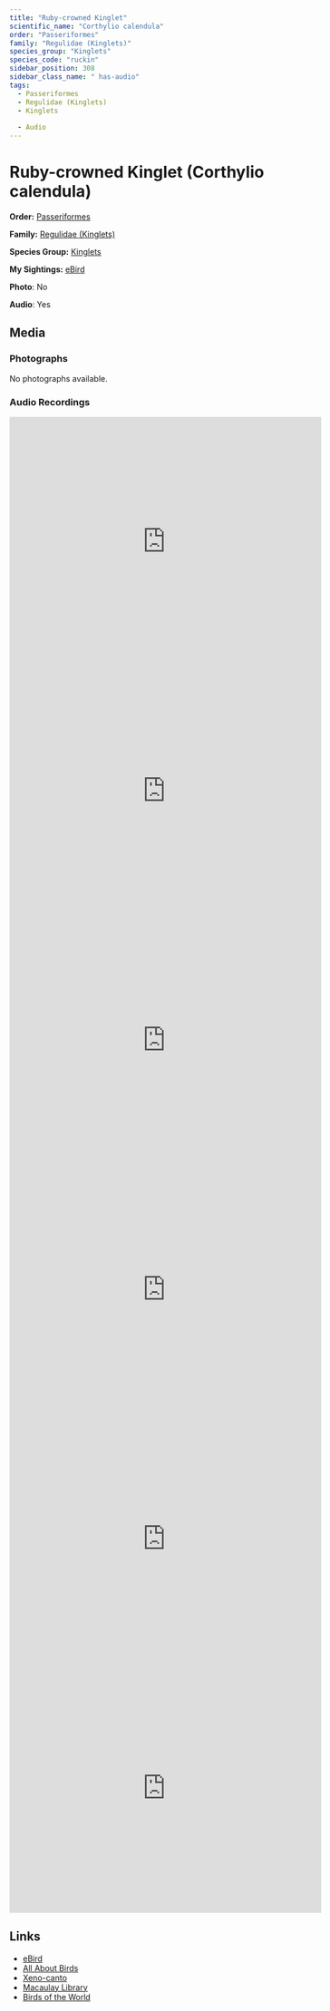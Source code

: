 ```yaml
---
title: "Ruby-crowned Kinglet"
scientific_name: "Corthylio calendula"
order: "Passeriformes"
family: "Regulidae (Kinglets)"
species_group: "Kinglets"
species_code: "ruckin"
sidebar_position: 308
sidebar_class_name: " has-audio"
tags: 
  - Passeriformes
  - Regulidae (Kinglets)
  - Kinglets
  
  - Audio
---
```


# Ruby-crowned Kinglet (Corthylio calendula)

**Order:** [Passeriformes](/tags/passeriformes)

**Family:** [Regulidae (Kinglets)](/tags/regulidae-kinglets)

**Species Group:** [Kinglets](/tags/kinglets)

**My Sightings:** [eBird](https://ebird.org/lifelist?r=world&time=life&spp=ruckin)

**Photo**: No 

**Audio**: Yes

## Media
### Photographs
No photographs available.

### Audio Recordings
<iframe src="https://macaulaylibrary.org/asset/626557557/embed" width="550" height="440" frameborder="0" allowfullscreen></iframe>
<iframe src="https://macaulaylibrary.org/asset/626618113/embed" width="550" height="440" frameborder="0" allowfullscreen></iframe>
<iframe src="https://macaulaylibrary.org/asset/626995435/embed" width="550" height="440" frameborder="0" allowfullscreen></iframe>
<iframe src="https://macaulaylibrary.org/asset/626995436/embed" width="550" height="440" frameborder="0" allowfullscreen></iframe>
<iframe src="https://macaulaylibrary.org/asset/626559382/embed" width="550" height="440" frameborder="0" allowfullscreen></iframe>
<iframe src="https://macaulaylibrary.org/asset/626559392/embed" width="550" height="440" frameborder="0" allowfullscreen></iframe>

## Links
* [eBird](https://ebird.org/species/ruckin) 
* [All About Birds](https://www.allaboutbirds.org/guide/ruckin) 
* [Xeno-canto](https://www.xeno-canto.org/species/corthylio-calendula) 
* [Macaulay Library](https://search.macaulaylibrary.org/catalog?taxonCode=ruckin&sort=rating_rank_desc)
* [Birds of the World](https://birdsoftheworld.org/bow/species/ruckin)
